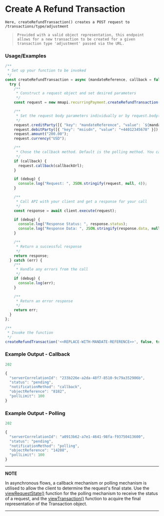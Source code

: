 

# Create A Refund Transaction

`Here, createRefundTransaction() creates a POST request to /transactions/type/adjustment`

> `Provided with a valid object representation, this endpoint allows for a new transaction to be created for a given transaction type 'adjustment' passed via the URL.`

### Usage/Examples

```javascript
/**
 * Set up your function to be invoked
 */
const createRefundTransaction = async (mandateReference, callback = false, debug = false) => {
  try {
    /**
     * Construct a request object and set desired parameters
     */
    const request = new mmapi.recurringPayment.createRefundTransaction();

    /**
     * Set the request body parameters individually or by request.body(body);
     */
    request.creditParty([{ "key": "mandateReference", "value": `${mandateReference}` }]);
    request.debitParty([{ "key": "msisdn", "value": "+44012345678" }]);
    request.amount("200.00");
    request.currency("USD");

    /**
     * Chose the callback method. Default is the polling method. You can also chose it by request.polling();
     */
    if (callback) {
      request.callback(callbackUrl);
    }

    if (debug) {
      console.log("Request: ", JSON.stringify(request, null, 4));
    }

    /**
     * Call API with your client and get a response for your call
     */
    const response = await client.execute(request);

    if (debug) {
      console.log("Response Status: ", response.status);
      console.log("Response Data: ", JSON.stringify(response.data, null, 4));
    }

    /**
     * Return a successful response
     */
    return response;
  } catch (err) {
    /**
     * Handle any errors from the call
     */
    if (debug) {
      console.log(err);
    }

    /**
     * Return an error response
     */
    return err;
  }
};

/**
 * Invoke the function
 */
createRefundTransaction('<<REPLACE-WITH-MANDATE-REFERENCE>>', false, true);
```

### Example Output - Callback

```javascript
202

{
  "serverCorrelationId": "233b226e-a2da-48f7-8510-9c79a352906b",
  "status": "pending",
  "notificationMethod": "callback",
  "objectReference": "8182",
  "pollLimit": 100
}
```

### Example Output - Polling

```javascript
202

{
  "serverCorrelationId": "a0913b62-a7e1-4641-98fa-f93750413600",
  "status": "pending",
  "notificationMethod": "polling",
  "objectReference": "14208",
  "pollLimit": 100
}
```

---

**NOTE**

In asynchronous flows, a callback mechanism or polling mechanism is utilised to allow the client to determine the request's final state. Use the [viewRequestState()](viewRequestState.Readme.md) function for the polling mechanism to receive the status of a request, and the [viewTransaction()](viewTransaction.Readme.md) function to acquire the final representation of the Transaction object.

---
